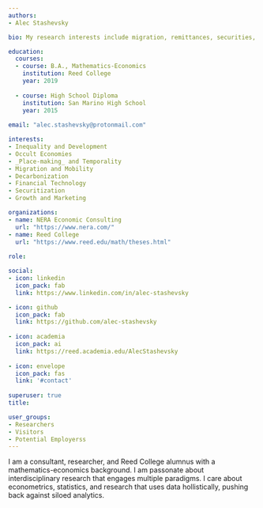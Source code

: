 ```yaml
---
authors:
- Alec Stashevsky

bio: My research interests include migration, remittances, securities, and inequality.

education:
  courses:
  - course: B.A., Mathematics-Economics
    institution: Reed College
    year: 2019
  
  - course: High School Diploma
    institution: San Marino High School
    year: 2015
    
email: "alec.stashevsky@protonmail.com"

interests:
- Inequality and Development
- Occult Economies
- _Place-making_ and Temporality
- Migration and Mobility
- Decarbonization
- Financial Technology
- Securitization
- Growth and Marketing

organizations:
- name: NERA Economic Consulting
  url: "https://www.nera.com/"
- name: Reed College
  url: "https://www.reed.edu/math/theses.html"
  
role:

social:
- icon: linkedin
  icon_pack: fab
  link: https://www.linkedin.com/in/alec-stashevsky

- icon: github
  icon_pack: fab
  link: https://github.com/alec-stashevsky
  
- icon: academia
  icon_pack: ai
  link: https://reed.academia.edu/AlecStashevsky
  
- icon: envelope
  icon_pack: fas
  link: '#contact'
  
superuser: true
title:

user_groups:
- Researchers
- Visitors
- Potential Employerss
---
```


I am a consultant, researcher, and Reed College alumnus with a mathematics-economics background. I am passonate about interdisciplinary research that engages multiple paradigms. I care about econometrics, statistics, and research that uses data hollistically, pushing back against siloed analytics.